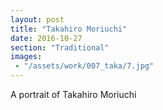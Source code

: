 ```yaml
---
layout: post
title: "Takahiro Moriuchi"
date: 2016-10-27
section: "Traditional"
images:
 - "/assets/work/007_taka/7.jpg"
---
```


A portrait of Takahiro Moriuchi
